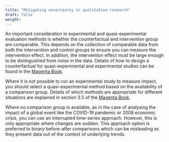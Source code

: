 ```yaml
---
title: "Mitigating uncertainty in qualitative research"
draft: false
weight:
---
```


An important consideration in experimental and quasi-experimental evaluation methods is whether the counterfactual and intervention group are comparable. This depends on the collection of comparable data from both the intervention and control groups to ensure you can measure the intervention effect. In addition, the intervention effect must be large enough to be distinguished from noise in the data. Details of how to design a counterfactual for quasi-experimental and experimental studies can be found in the [Magenta Book](https://www.gov.uk/government/publications/the-magenta-book).

Where it is not possible to run an experimental study to measure impact, you should select a quasi-experimental method based on the availability of a comparison group. Details of which methods are appropriate for different situations are explained in section 3.5 of the [Magenta Book](https://www.gov.uk/government/publications/the-magenta-book).

Where no comparison group is available, as in the case of analysing the impact of a global event like the COVID-19 pandemic or 2008 economic crisis, you can use an interrupted time-series approach. However, this is only appropriate where changes are sudden. This approach option is preferred to binary before-after comparisons which can be misleading as they present data out of the context of underlying trends.

